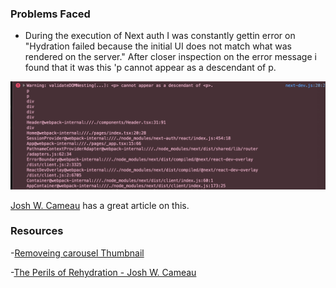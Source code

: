 ### Problems Faced

-   During the execution of Next auth I was constantly gettin error on "Hydration failed because the initial UI does not match what was rendered on the server." After closer inspection on the error message i found that it was this 'p cannot appear as a descendant of p.

<img width="1680" alt="Screen Shot 2022-11-04 at 3 02 19 PM" src="./public/Error_ScreenShot/hyradationError.png">

[Josh W. Cameau](https://www.joshwcomeau.com/react/the-perils-of-rehydration/) has a great article on this.

### Resources

-[Removeing carousel Thumbnail](https://stackoverflow.com/questions/64358616/how-can-i-remove-the-part-below-the-carousel)

-[The Perils of Rehydration - Josh W. Cameau](https://www.joshwcomeau.com/react/the-perils-of-rehydration/)
